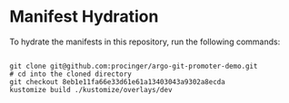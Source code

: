 
# Manifest Hydration

To hydrate the manifests in this repository, run the following commands:

```shell

git clone git@github.com:procinger/argo-git-promoter-demo.git
# cd into the cloned directory
git checkout 8eb1e11fa66e33d61e61a13403043a9302a8ecda
kustomize build ./kustomize/overlays/dev
```